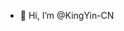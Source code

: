 - 👋 Hi, I’m @KingYin-CN

<!---
KingYin-CN/KingYin-CN is a ✨ special ✨ repository because its `README.md` (this file) appears on your GitHub profile.
You can click the Preview link to take a look at your changes.
--->
